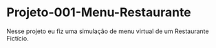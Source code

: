 # Projeto-001-Menu-Restaurante
Nesse projeto eu fiz uma simulação de menu virtual de um Restaurante Fictício.
